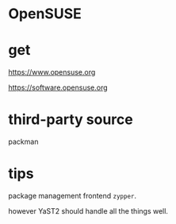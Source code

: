 OpenSUSE
===

# get

https://www.opensuse.org

https://software.opensuse.org

# third-party source

packman

# tips

package management frontend `zypper`.

however YaST2 should handle all the things well.
